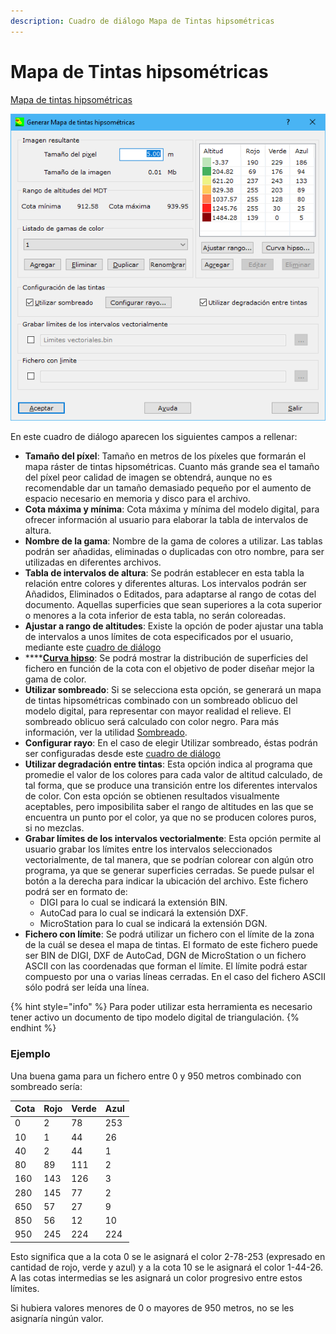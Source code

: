 ```yaml
---
description: Cuadro de diálogo Mapa de Tintas hipsométricas
---
```


# Mapa de Tintas hipsométricas

[Mapa de tintas hipsométricas](../../como.../como-mapa-de-tintas-hipsometricas.md)

![Cuadro de di&#xE1;logo Mapa de tintas hipsom&#xE9;tricas](../../../.gitbook/assets/image%20%2869%29.png)

En este cuadro de diálogo aparecen los siguientes campos a rellenar:

* **Tamaño del píxel**: Tamaño en metros de los píxeles que formarán el mapa ráster de tintas hipsométricas. Cuanto más grande sea el tamaño del píxel peor calidad de imagen se obtendrá, aunque no es recomendable dar un tamaño demasiado pequeño por el aumento de espacio necesario en memoria y disco para el archivo.
* **Cota máxima y mínima**: Cota máxima y mínima del modelo digital, para ofrecer información al usuario para elaborar la tabla de intervalos de altura.
* **Nombre de la gama**: Nombre de la gama de colores a utilizar. Las tablas podrán ser añadidas, eliminadas o duplicadas con otro nombre, para ser utilizadas en diferentes archivos.
* **Tabla de intervalos de altura**: Se podrán establecer en esta tabla la relación entre colores y diferentes alturas. Los intervalos podrán ser Añadidos, Eliminados o Editados, para adaptarse al rango de cotas del documento. Aquellas superficies que sean superiores a la cota superior o menores a la cota inferior de esta tabla, no serán coloreadas.
* **Ajustar a rango de altitudes**: Existe la opción de poder ajustar una tabla de intervalos a unos límites de cota especificados por el usuario, mediante este [cuadro de diálogo](ajustar-a-rango-de-altitudes.md)
* \*\*\*\*[**Curva hipso**](../../otras-herramientas/curva-hipsometrica.md): Se podrá mostrar la distribución de superficies del fichero en función de la cota con el objetivo de poder diseñar mejor la gama de color.
* **Utilizar sombreado**: Si se selecciona esta opción, se generará un mapa de tintas hipsométricas combinado con un sombreado oblicuo del modelo digital, para representar con mayor realidad el relieve. El sombreado oblicuo será calculado con color negro. Para más información, ver la utilidad [Sombreado](../../como.../como-sombreado.md).
* **Configurar rayo**: En el caso de elegir Utilizar sombreado, éstas podrán ser configuradas desde este [cuadro de diálogo](../sombreado/configurar-rayo.md)
* **Utilizar degradación entre tintas**: Esta opción indica al programa que promedie el valor de los colores para cada valor de altitud calculado, de tal forma, que se produce una transición entre los diferentes intervalos de color. Con esta opción se obtienen resultados visualmente aceptables, pero imposibilita saber el rango de altitudes en las que se encuentra un punto por el color, ya que no se producen colores puros, si no mezclas.
* **Grabar límites de los intervalos vectorialmente**: Esta opción permite al usuario grabar los límites entre los intervalos seleccionados vectorialmente, de tal manera, que se podrían colorear con algún otro programa, ya que se generar superficies cerradas. Se puede pulsar el botón a la derecha para indicar la ubicación del archivo. Este fichero podrá ser en formato de:
  * DIGI para lo cual se indicará la extensión BIN.
  * AutoCad para lo cual se indicará la extensión DXF.
  * MicroStation para lo cual se indicará la extensión DGN.
* **Fichero con límite**: Se podrá utilizar un fichero con el límite de la zona de la cuál se desea el mapa de tintas. El formato de este fichero puede ser BIN de DIGI, DXF de AutoCad, DGN de MicroStation o un fichero ASCII con las coordenadas que forman el límite. El límite podrá estar compuesto por una o varias líneas cerradas. En el caso del fichero ASCII sólo podrá ser leída una línea.

{% hint style="info" %}
Para poder utilizar esta herramienta es necesario tener activo un documento de tipo modelo digital de triangulación.
{% endhint %}

### Ejemplo

Una buena gama para un fichero entre 0 y 950 metros combinado con sombreado sería:

|  Cota |  Rojo |  Verde |  Azul |
| :--- | :--- | :--- | :--- |
|  0 |  2 |  78 |  253 |
|  10 |  1 |  44 |  26 |
|  40 |  2 |  44 |  1 |
|  80 |  89 |  111 |  2 |
|  160 |  143 |  126 |  3 |
|  280 |  145 |  77 |  2 |
|  650 |  57 |  27 |  9 |
|  850 |  56 |  12 |  10 |
|  950 |  245 |  224 |  224 |

Esto significa que a la cota 0 se le asignará el color 2-78-253 \(expresado en cantidad de rojo, verde y azul\) y a la cota 10 se le asignará el color 1-44-26. A las cotas intermedias se les asignará un color progresivo entre estos límites.

Si hubiera valores menores de 0 o mayores de 950 metros, no se les asignaría ningún valor.

